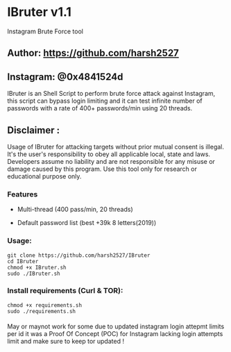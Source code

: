 # IBruter v1.1
 Instagram Brute Force tool

## Author: https://github.com/harsh2527

## Instagram: @0x4841524d

IBruter is an Shell Script to perform  brute force attack against Instagram, this script can bypass login limiting and it can test infinite number of passwords with a rate of 400+ passwords/min using 20 threads.

## Disclaimer :

Usage of IBruter for attacking targets without prior mutual consent is illegal. It's the user's responsibility to obey all applicable local, state and laws. Developers assume no liability and are not responsible for any misuse or damage caused by this program. Use this tool only for research or educational purpose only.



### Features
- Multi-thread (400 pass/min, 20 threads)

- Default password list (best +39k 8 letters(2019))


### Usage:
```
git clone https://github.com/harsh2527/IBruter
cd IBruter
chmod +x IBruter.sh
sudo ./IBruter.sh
```

### Install requirements (Curl & TOR):

```
chmod +x requirements.sh
sudo ./requirements.sh
```

####
May or maynot work for some due to updated instagram login attepmt limits per id it was a Proof Of Concept (POC) for Instagram lacking login attempts limit and make sure to keep tor updated ! 
